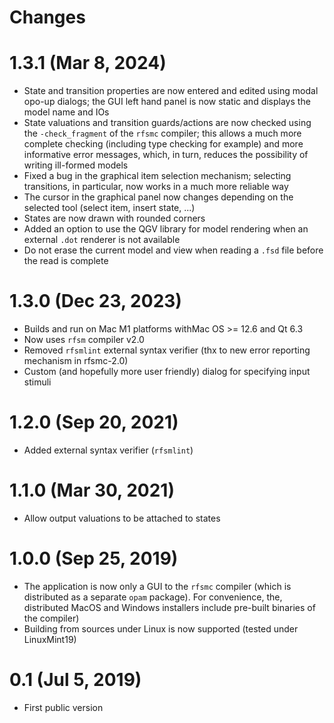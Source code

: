 # Changes

# 1.3.1 (Mar 8, 2024)

* State and transition properties are now entered and edited using modal opo-up dialogs; the GUI left
  hand panel is now static and displays the model name and IOs
* State valuations and transition guards/actions are now checked using the `-check_fragment` of the
  `rfsmc` compiler; this allows a much more complete checking (including type checking for example)
  and more informative error messages, which, in turn, reduces the possibility of writing ill-formed
  models
* Fixed a bug in the graphical item selection mechanism; selecting transitions, in particular, now
  works in a much more reliable way
* The cursor in the graphical panel now changes depending on the selected tool (select item, insert
  state, ...)
* States are now drawn with rounded corners
* Added an option to use the QGV library for model rendering when an external `.dot` renderer is not
  available 
* Do not erase the current model and view when reading a `.fsd` file before the read is complete
  
  
# 1.3.0 (Dec 23, 2023)

* Builds and run on Mac M1 platforms withMac OS >= 12.6 and Qt 6.3
* Now uses `rfsm` compiler v2.0
* Removed `rfsmlint` external syntax verifier (thx to new error reporting mechanism in rfsmc-2.0)
* Custom (and hopefully more user friendly) dialog for specifying input stimuli

# 1.2.0 (Sep 20, 2021)

* Added external syntax verifier (`rfsmlint`) 

# 1.1.0 (Mar 30, 2021)

* Allow output valuations to be attached to states 

# 1.0.0 (Sep 25, 2019)
* The application is now only a GUI to the `rfsmc` compiler (which is distributed as a separate
  `opam` package). For convenience, the, distributed MacOS and Windows
  installers include pre-built binaries of the compiler)
* Building from sources under Linux is now supported (tested under LinuxMint19)

# 0.1 (Jul 5, 2019)
* First public version
